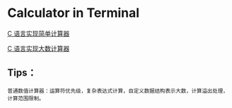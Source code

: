 # Calculator in Terminal

  [ C 语言实现简单计算器 ](https://www.shiyanlou.com/courses/75)

  [ C 语言实现大数计算器 ](https://www.shiyanlou.com/courses/750)
  
  ## Tips：
  
    普通数值计算器：运算符优先级，复杂表达式计算，自定义数据结构表示大数，计算溢出处理，计算范围限制。
